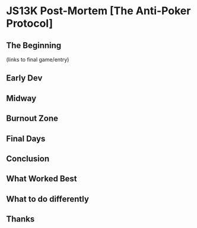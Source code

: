 # JS13K Post-Mortem [The Anti-Poker Protocol] 

## The Beginning

(links to final game/entry)

## Early Dev

## Midway

## Burnout Zone

## Final Days

## Conclusion

## What Worked Best 

## What to do differently 

## Thanks
